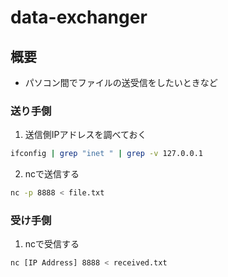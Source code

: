# data-exchanger
## 概要
- パソコン間でファイルの送受信をしたいときなど

### 送り手側
1. 送信側IPアドレスを調べておく
``` sh
ifconfig | grep "inet " | grep -v 127.0.0.1
```

2. ncで送信する
``` sh
nc -p 8888 < file.txt
```

### 受け手側
1. ncで受信する
``` sh
nc [IP Address] 8888 < received.txt
```
